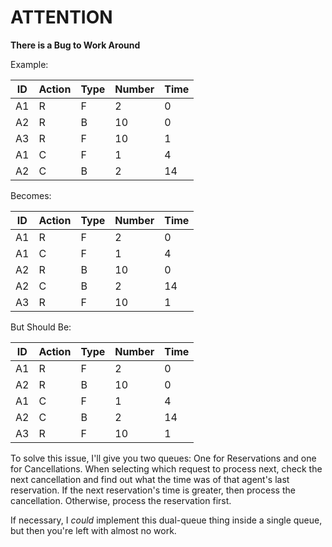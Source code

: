 ATTENTION
=========

**There is a Bug to Work Around**

Example:

ID  | Action | Type | Number | Time
--- | ------ | ---- | ------ | ----
A1  | R      | F    | 2      | 0
A2  | R      | B    | 10     | 0
A3  | R      | F    | 10     | 1
A1  | C      | F    | 1      | 4
A2  | C      | B    | 2      | 14

Becomes:

ID  | Action | Type | Number | Time
--- | ------ | ---- | ------ | ----
A1  | R      | F    | 2      | 0
A1  | C      | F    | 1      | 4
A2  | R      | B    | 10     | 0
A2  | C      | B    | 2      | 14
A3  | R      | F    | 10     | 1

But Should Be:

ID  | Action | Type | Number | Time
--- | ------ | ---- | ------ | ----
A1  | R      | F    | 2      | 0
A2  | R      | B    | 10     | 0
A1  | C      | F    | 1      | 4
A2  | C      | B    | 2      | 14
A3  | R      | F    | 10     | 1

To solve this issue, I'll give you two
queues: One for Reservations and one for
Cancellations. When selecting which request
to process next, check the next cancellation
and find out what the time was of that agent's
last reservation. If the next reservation's
time is greater, then process the cancellation.
Otherwise, process the reservation first.

If necessary, I _could_ implement this
dual-queue thing inside a single queue, but
then you're left with almost no work.
